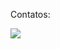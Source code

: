 Contatos:

<img src="https://cdn.jsdelivr.net/gh/devicons/devicon/icons/linkedin/linkedin-original-wordmark.svg" />
          
    
